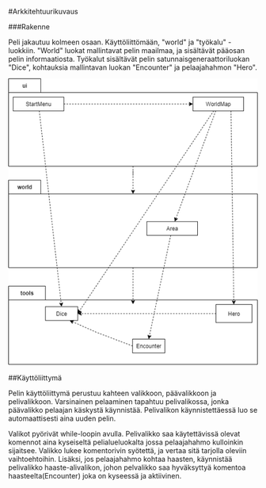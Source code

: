 #Arkkitehtuurikuvaus

###Rakenne

Peli jakautuu kolmeen osaan. Käyttöliittömään, "world" ja "työkalu" -luokkiin. "World" luokat mallintavat pelin maailmaa, ja sisältävät pääosan pelin informaatiosta. Työkalut sisältävät pelin satunnaisgeneraattoriluokan "Dice", kohtauksia mallintavan luokan "Encounter" ja pelaajahahmon "Hero".

![](/Pakkauskaavio.png)

##Käyttöliittymä

Pelin käyttöliittymä perustuu kahteen valikkoon, päävalikkoon ja pelivalikkoon. Varsinainen pelaaminen tapahtuu pelivalikossa, jonka päävalikko pelaajan käskystä käynnistää. Pelivalikon käynnistettäessä luo se automaattisesti aina uuden pelin.

Valikot pyörivät while-loopin avulla. Pelivalikko saa käytettävissä olevat komennot aina kyseiseltä pelialueluokalta jossa pelaajahahmo kulloinkin sijaitsee. Valikko lukee komentorivin syötettä, ja vertaa sitä tarjolla oleviin vaihtoehtoihin. Lisäksi, jos pelaajahahmo kohtaa haasten, käynnistää pelivalikko haaste-alivalikon, johon pelvalikko saa hyväksyttyä komentoa haasteelta(Encounter) joka on kyseessä ja aktiivinen.
